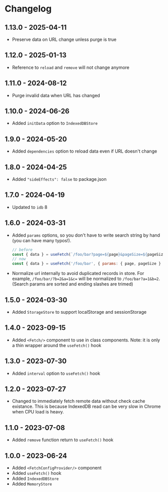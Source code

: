 # Changelog

## 1.13.0 - 2025-04-11

- Preserve data on URL change unless purge is true

## 1.12.0 - 2025-01-13

- Reference to `reload` and `remove` will not change anymore

## 1.11.0 - 2024-08-12

- Purge invalid data when URL has changed

## 1.10.0 - 2024-06-26

- Added `initData` option to `IndexedDBStore`

## 1.9.0 - 2024-05-20

- Added `dependencies` option to reload data even if URL doesn't change

## 1.8.0 - 2024-04-25

- Added `"sideEffects": false` to package.json

## 1.7.0 - 2024-04-19

- Updated to `idb` 8

## 1.6.0 - 2024-03-31

- Added `params` options, so you don't have to write search string by hand (you can have many typos!).
  ```js
  // before
  const { data } = useFetch(`/foo/bar?page=${page}&pageSize=${pageSize}`);
  // now
  const { data } = useFetch('/foo/bar', { params: { page, pageSize } });
  ```
- Normalize url internally to avoid duplicated records in store. For example, `/foo/bar/?b=2&a=1&c=`
  will be normalized to `/foo/bar?a=1&b=2`. (Search params are sorted and ending slashes are trimed)

## 1.5.0 - 2024-03-30

- Added `StorageStore` to support localStorage and sessionStorage

## 1.4.0 - 2023-09-15

- Added `<Fetch/>` component to use in class components. Note: it is only a thin wrapper around the
  `useFetch()` hook

## 1.3.0 - 2023-07-30

- Added `interval` option to `useFetch()` hook

## 1.2.0 - 2023-07-27

- Changed to immediately fetch remote data without check cache existance. This is because IndexedDB
  read can be very slow in Chrome when CPU load is heavy.

## 1.1.0 - 2023-07-08

- Added `remove` function return to `useFetch()` hook

## 1.0.0 - 2023-06-24

- Added `<FetchConfigProvider/>` component
- Added `useFetch()` hook
- Added `IndexedDBStore`
- Added `MemoryStore`
